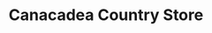 ---
title: "Canacadea Country Store"
url: /alfred-station/canacadea-country-store/
shop: Andenken
---